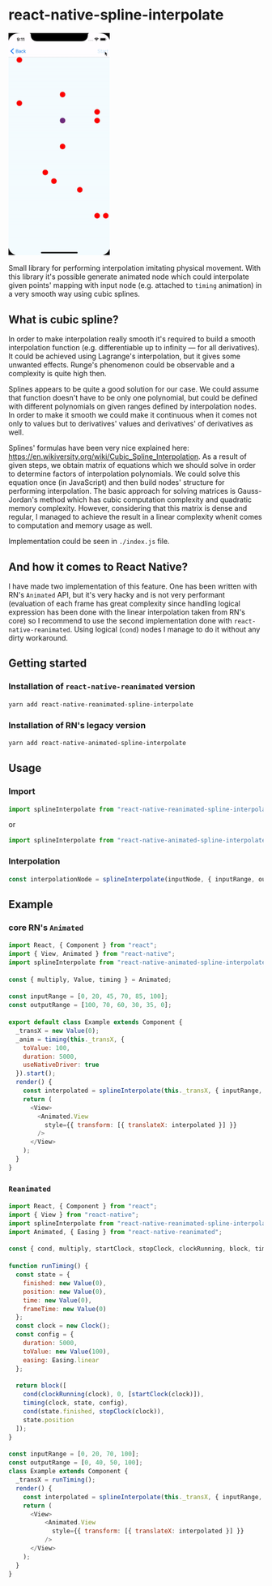 # react-native-spline-interpolate

<img src="gifs/reanimated.gif" width="200" />&nbsp;&nbsp;&nbsp;&nbsp;

Small library for performing interpolation imitating physical movement. With this library it's possible generate animated node which could interpolate given points' mapping with input node (e.g. attached to `timing` animation) in a very smooth way using cubic splines.

## What is cubic spline?

In order to make interpolation really smooth it's required to build a smooth interpolation function (e.g. differentiable up to infinity — for all derivatives). It could be achieved using Lagrange's interpolation, but it gives some unwanted effects. Runge's phenomenon could be observable and a complexity is quite high then.

Splines appears to be quite a good solution for our case. We could assume that function doesn't have to be only one polynomial, but could be defined with different polynomials on given ranges defined by interpolation nodes. In order to make it smooth we could make it continuous when it comes not only to values but to derivatives' values and derivatives' of derivatives as well.

Splines' formulas have been very nice explained here: https://en.wikiversity.org/wiki/Cubic_Spline_Interpolation. As a result of given steps, we obtain matrix of equations which we should solve in order to determine factors of interpolation polynomials.
We could solve this equation once (in JavaScript) and then build nodes' structure for performing interpolation. The basic approach for solving matrices is Gauss-Jordan's method which has cubic computation complexity and quadratic memory complexity. However, considering that this matrix is dense and regular, I managed to achieve the result in a linear complexity whenit comes to computation and memory usage as well.

Implementation could be seen in `./index.js` file.

## And how it comes to React Native?

I have made two implementation of this feature. One has been written with RN's `Animated` API, but it's very hacky and is not very performant (evaluation of each frame has great complexity since handling logical expression has been done with the linear interpolation taken from RN's core) so I recommend to use the second implementation done with `react-native-reanimated`. Using logical (`cond`) nodes I manage to do it without any dirty workaround.

## Getting started

### Installation of `react-native-reanimated` version
```bash
yarn add react-native-reanimated-spline-interpolate
```

### Installation of RN's legacy version
```bash
yarn add react-native-animated-spline-interpolate
```

## Usage

### Import

```javascript
import splineInterpolate from "react-native-reanimated-spline-interpolate";
```
or
```javascript
import splineInterpolate from "react-native-animated-spline-interpolate";
```

### Interpolation

```javascript
const interpolationNode = splineInterpolate(inputNode, { inputRange, outputRange });
```


## Example

### core RN's `Animated`
```javascript
import React, { Component } from "react";
import { View, Animated } from "react-native";
import splineInterpolate from "react-native-animated-spline-interpolate";

const { multiply, Value, timing } = Animated;

const inputRange = [0, 20, 45, 70, 85, 100];
const outputRange = [100, 70, 60, 30, 35, 0];

export default class Example extends Component {
  _transX = new Value(0);
  _anim = timing(this._transX, {
    toValue: 100,
    duration: 5000,
    useNativeDriver: true
  }).start();
  render() {
    const interpolated = splineInterpolate(this._transX, { inputRange, outputRange });
    return (
      <View>
        <Animated.View
          style={{ transform: [{ translateX: interpolated }] }}
        />
      </View>
    );
  }
}

```

### `Reanimated`
```javascript
import React, { Component } from "react";
import { View } from "react-native";
import splineInterpolate from "react-native-reanimated-spline-interpolate";
import Animated, { Easing } from "react-native-reanimated";

const { cond, multiply, startClock, stopClock, clockRunning, block, timing, Value, Clock } = Animated;

function runTiming() {
  const state = {
    finished: new Value(0),
    position: new Value(0),
    time: new Value(0),
    frameTime: new Value(0)
  };
  const clock = new Clock();
  const config = {
    duration: 5000,
    toValue: new Value(100),
    easing: Easing.linear
  };

  return block([
    cond(clockRunning(clock), 0, [startClock(clock)]),
    timing(clock, state, config),
    cond(state.finished, stopClock(clock)),
    state.position
  ]);
}

const inputRange = [0, 20, 70, 100];
const outputRange = [0, 40, 50, 100];
class Example extends Component {
  _transX = runTiming();
  render() {
    const interpolated = splineInterpolate(this._transX, { inputRange, outputRange });
    return (
      <View>
          <Animated.View
            style={{ transform: [{ translateX: interpolated }] }}
          />
      </View>
    );
  }
}
```




